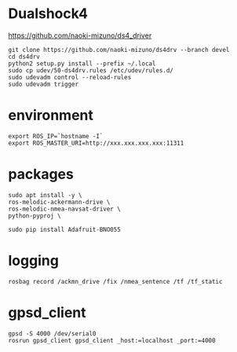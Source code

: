 # Dualshock4
https://github.com/naoki-mizuno/ds4_driver

```
git clone https://github.com/naoki-mizuno/ds4drv --branch devel
cd ds4drv
python2 setup.py install --prefix ~/.local
sudo cp udev/50-ds4drv.rules /etc/udev/rules.d/
sudo udevadm control --reload-rules
sudo udevadm trigger
```

# environment
```
export ROS_IP=`hostname -I`
export ROS_MASTER_URI=http://xxx.xxx.xxx.xxx:11311
```

# packages
```
sudo apt install -y \
ros-melodic-ackermann-drive \
ros-melodic-nmea-navsat-driver \
python-pyproj \

```
```
sudo pip install Adafruit-BNO055
```

# logging
```
rosbag record /ackmn_drive /fix /nmea_sentence /tf /tf_static
```

# gpsd_client

```
gpsd -S 4000 /dev/serial0
rosrun gpsd_client gpsd_client _host:=localhost _port:=4000
```
